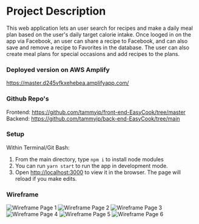 # Project Description
This web application lets an user search for recipes and make a daily meal plan based on the user's daily target calorie intake. Once looged in on the app via Facebook, an user can share a recipe to Facebook, and can also save and remove a recipe to Favorites in the database. The user can also create meal plans for special occasions and add recipes to the plans. 

### Deployed version on AWS Amplify
https://master.d245vfkxehebea.amplifyapp.com/

### Github Repo's
Frontend: https://github.com/tammyip/front-end-EasyCook/tree/master
Backend: https://github.com/tammyip/back-end-EasyCook/tree/main

### Setup
Within Terminal/Git Bash:

1. From the main directory, type `npm i` to install node modules
2. You can run `yarn start` to run the app in development mode. 
3. Open [http://localhost:3000](http://localhost:3000) to view it in the browser. The page will reload if you make edits.

### Wireframe
![Wireframe Page 1](https://user-images.githubusercontent.com/78624966/147423333-c702d038-b33d-4a26-8171-acfaa1afe565.png)
![Wireframe Page 2](https://user-images.githubusercontent.com/78624966/147423342-cd135408-eae6-414b-b72f-2532ebbb8f61.png)
![Wireframe Page 3](https://user-images.githubusercontent.com/78624966/147423346-9b612628-39c4-41dd-8c8d-2ef57c8feb46.png)
![Wireframe Page 4](https://user-images.githubusercontent.com/78624966/147423350-63ad9f2a-3593-4790-9aef-76d95d6ddbff.png)
![Wireframe Page 5](https://user-images.githubusercontent.com/78624966/147423490-9bd7b030-a9c6-4200-8582-81a53712ebbe.png)
![Wireframe Page 6](https://user-images.githubusercontent.com/78624966/147423495-63464f7b-4bd3-4cb3-8279-27c04ae97614.png)

